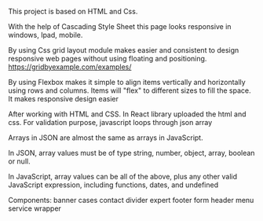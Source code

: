 This project is based on HTML and Css.

With the help of Cascading Style Sheet this page looks responsive in windows, Ipad, mobile.

By using Css grid layout module makes easier and consistent to design responsive web pages without using floating and positioning. https://gridbyexample.com/examples/

By using Flexbox makes it simple to align items vertically and horizontally using rows and columns. Items will "flex" to different sizes to fill the space. It makes responsive design easier

After working with HTML and CSS.
In React library uploaded the html and css.
For validation purpose, javascript loops through json array

Arrays in JSON are almost the same as arrays in JavaScript.

In JSON, array values must be of type string, number, object, array, boolean or null.

In JavaScript, array values can be all of the above, plus any other valid JavaScript expression, including functions, dates, and undefined

Components:
banner
cases
contact
divider
expert
footer
form
header
menu 
service
wrapper
